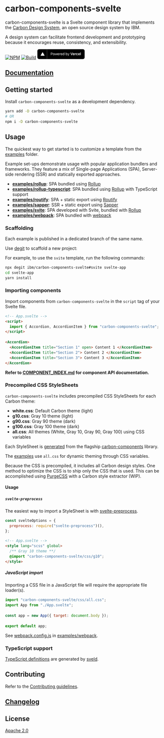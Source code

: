 # carbon-components-svelte

carbon-components-svelte is a Svelte component library that implements the [Carbon Design System](https://github.com/carbon-design-system), an open source design system by IBM.

A design system can facilitate frontend development and prototyping because it encourages reuse, consistency, and extensibility.

[![NPM][npm]][npm-url]
[![Build][build]][build-badge]
<a href="https://www.vercel.com?utm_source=carbon-components-svelte&utm_campaign=oss" target="_blank">
<img height="32px" src="./docs/public/powered-by-vercel.svg" alt="Deploys by Vercel" />
</a>

## [Documentation](http://ibm.biz/carbon-svelte)

## Getting started

Install `carbon-components-svelte` as a development dependency.

```sh
yarn add -D carbon-components-svelte
# OR
npm i -D carbon-components-svelte
```

## Usage

The quickest way to get started is to customize a template from the [examples](examples/) folder.

Example set-ups demonstrate usage with popular application bundlers and frameworks. They feature a mix of Single-page Applications (SPA), Server-side rendering (SSR) and statically exported approaches.

- **[examples/rollup](examples/rollup/)**: SPA bundled using [Rollup](https://github.com/rollup/rollup)
- **[examples/rollup-typescript](examples/rollup-typescript/)**: SPA bundled using [Rollup](https://github.com/rollup/rollup) with TypeScript support
- **[examples/routify](examples/routify/)**: SPA + static export using [Routify](https://github.com/roxiness/routify)
- **[examples/sapper](examples/sapper/)**: SSR + static export using [Sapper](https://github.com/sveltejs/sapper)
- **[examples/svite](examples/svite/)**: SPA developed with Svite, bundled with [Rollup](https://github.com/rollup/rollup)
- **[examples/webpack](examples/webpack/)**: SPA bundled with [webpack](https://github.com/webpack/webpack)

### Scaffolding

Each example is published in a dedicated branch of the same name.

Use [degit](https://github.com/Rich-Harris/degit) to scaffold a new project:

For example, to use the `svite` template, run the following commands:

```sh
npx degit ibm/carbon-components-svelte#svite svelte-app
cd svelte-app
yarn install
```

### Importing components

Import components from `carbon-components-svelte` in the `script` tag of your Svelte file.

```html
<!-- App.svelte -->
<script>
  import { Accordion, AccordionItem } from "carbon-components-svelte";
</script>

<Accordion>
  <AccordionItem title="Section 1" open> Content 1 </AccordionItem>
  <AccordionItem title="Section 2"> Content 2 </AccordionItem>
  <AccordionItem title="Section 3"> Content 3 </AccordionItem>
</Accordion>
```

**Refer to [COMPONENT_INDEX.md](COMPONENT_INDEX.md) for component API documentation.**

### Precompiled CSS StyleSheets

`carbon-components-svelte` includes precompiled CSS StyleSheets for each Carbon theme:

- **white.css**: Default Carbon theme (light)
- **g10.css**: Gray 10 theme (light)
- **g90.css**: Gray 90 theme (dark)
- **g100.css**: Gray 100 theme (dark)
- **all.css**: All themes (White, Gray 10, Gray 90, Gray 100) using CSS variables

Each StyleSheet is [generated](scripts/build-css.js) from the flagship [carbon-components](https://github.com/carbon-design-system/carbon/tree/master/packages/components) library.

The [examples](examples/) use `all.css` for dynamic theming through CSS variables.

Because the CSS is precompiled, it includes all Carbon design styles. One method to optimize the CSS is to ship only the CSS that is used. This can be accomplished using [PurgeCSS](https://github.com/FullHuman/purgecss) with a Carbon style extractor (WIP).

#### Usage

##### `svelte-preprocess`

The easiest way to import a StyleSheet is with [svelte-preprocess](https://github.com/sveltejs/svelte-preprocess).

```js
const svelteOptions = {
  preprocess: require("svelte-preprocess")(),
};
```

```html
<!-- App.svelte -->
<style lang="scss" global>
  /** Gray 10 theme **/
  @import "carbon-components-svelte/css/g10";
</style>
```

##### JavaScript import

Importing a CSS file in a JavaScript file will require the appropriate file loader(s).

```js
import "carbon-components-svelte/css/all.css";
import App from "./App.svelte";

const app = new App({ target: document.body });

export default app;
```

See [webpack.config.js](examples/webpack/webpack.config.js) in [examples/webpack](examples/webpack).

### TypeScript support

[TypeScript definitions](types) are generated by [sveld](https://github.com/IBM/sveld).

## Contributing

Refer to the [Contributing guidelines](CONTRIBUTING.md).

## [Changelog](CHANGELOG.md)

## License

[Apache 2.0](LICENSE)

[npm]: https://img.shields.io/npm/v/carbon-components-svelte.svg?color=blue
[npm-url]: https://npmjs.com/package/carbon-components-svelte
[build]: https://travis-ci.com/ibm/carbon-components-svelte.svg?branch=master
[build-badge]: https://travis-ci.com/ibm/carbon-components-svelte
